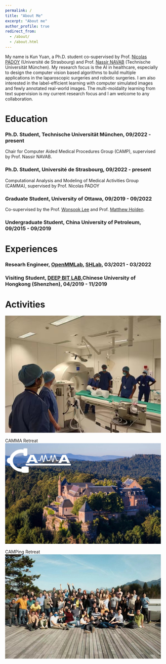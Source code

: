 ```yaml
---
permalink: /
title: "About Me"
excerpt: "About me"
author_profile: true
redirect_from: 
  - /about/
  - /about.html
---
```


My name is Kun Yuan, a Ph.D. student co-supervised by Prof. [Nicolas PADOY](http://camma.u-strasbg.fr/npadoy) (Université de Strasbourg) and Prof. [Nassir NAVAB](https://www.professoren.tum.de/navab-nassir) (Technische Universität München). My research focus is the AI in healthcare, especially to design the computer vision based algorithms to build multiple applications in the laparoscopic surgeries and robotic surgeries. I am also interested in the label-efficient learning with computer simulated images and fewly annotated real-world images. The multi-moidality learning from text supervision is my current research focus and I am welcome to any collaboration.

Education
======

### Ph.D. Student, Technische Universität München, 09/2022 - present   
Chair for Computer Aided Medical Procedures Group (CAMP), supervised by Prof. Nassir NAVAB.      

### Ph.D. Student, Université de Strasbourg, 09/2022 - present 
Computational Analysis and Modeling of Medical Activities Group (CAMMA), supervised by Prof. Nicolas PADOY       

### Graduate Student, University of Ottawa, 09/2019 - 09/2022        
Co-supervised by the Prof. [Wonsook Lee](https://sites.google.com/view/labiii/home) and Prof. [Matthew Holden](https://carleton.ca/scs/people/matthew-holden/).

### Undergraduate Student, China University of Petroleum, 09/2015 - 09/2019         


Experiences
======

### Researh Engineer, [OpenMMLab](https://openmmlab.com/), [SHLab](https://www.shlab.org.cn/), 03/2021 - 03/2022  

### Visiting Student, [DEEP BIT LAB](https://mypage.cuhk.edu.cn/academics/lizhen/),Chinese University of Hongkong (Shenzhen), 04/2019 - 11/2019        

Activities     
======
![Summer School at Institute of Image-Guided Surgery](/images/summer_school.jpg)

CAMMA Retreat
![CAMMA Retreat](/images/camma_retreat.jpg)

CAMPing Retreat
![CAMPing Retreat](/images/camp_retreat.jpg)

